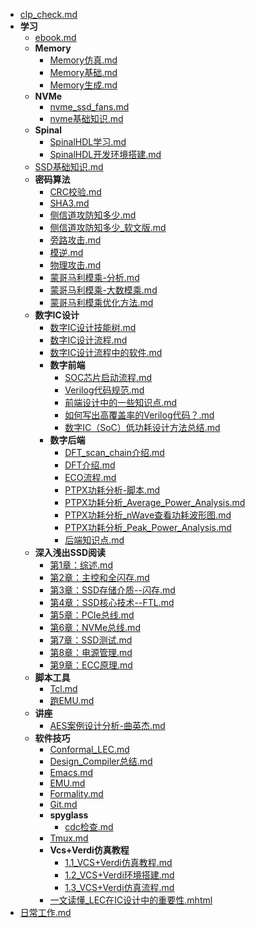 - [clp_check.md](clp_check.md)
- **学习**
  - [ebook.md](学习/ebook.md)
  - **Memory**
    - [Memory仿真.md](学习/Memory/Memory仿真.md)
    - [Memory基础.md](学习/Memory/Memory基础.md)
    - [Memory生成.md](学习/Memory/Memory生成.md)
  - **NVMe**
    - [nvme_ssd_fans.md](学习/NVMe/nvme_ssd_fans.md)
    - [nvme基础知识.md](学习/NVMe/nvme基础知识.md)
  - **Spinal**
    - [SpinalHDL学习.md](学习/Spinal/SpinalHDL学习.md)
    - [SpinalHDL开发环境搭建.md](学习/Spinal/SpinalHDL开发环境搭建.md)
  - [SSD基础知识.md](学习/SSD基础知识.md)
  - **密码算法**
    - [CRC校验.md](学习/密码算法/CRC校验.md)
    - [SHA3.md](学习/密码算法/SHA3.md)
    - [侧信道攻防知多少.md](学习/密码算法/侧信道攻防知多少.md)
    - [侧信道攻防知多少_软文版.md](学习/密码算法/侧信道攻防知多少_软文版.md)
    - [旁路攻击.md](学习/密码算法/旁路攻击.md)
    - [模逆.md](学习/密码算法/模逆.md)
    - [物理攻击.md](学习/密码算法/物理攻击.md)
    - [蒙哥马利模乘-分析.md](学习/密码算法/蒙哥马利模乘-分析.md)
    - [蒙哥马利模乘-大数模乘.md](学习/密码算法/蒙哥马利模乘-大数模乘.md)
    - [蒙哥马利模乘优化方法.md](学习/密码算法/蒙哥马利模乘优化方法.md)
  - **数字IC设计**
    - [数字IC设计技能树.md](学习/数字IC设计/数字IC设计技能树.md)
    - [数字IC设计流程.md](学习/数字IC设计/数字IC设计流程.md)
    - [数字IC设计流程中的软件.md](学习/数字IC设计/数字IC设计流程中的软件.md)
    - **数字前端**
      - [SOC芯片启动流程.md](学习/数字IC设计/数字前端/SOC芯片启动流程.md)
      - [Verilog代码规范.md](学习/数字IC设计/数字前端/Verilog代码规范.md)
      - [前端设计中的一些知识点.md](学习/数字IC设计/数字前端/前端设计中的一些知识点.md)
      - [如何写出高覆盖率的Verilog代码？.md](学习/数字IC设计/数字前端/如何写出高覆盖率的Verilog代码？.md)
      - [数字IC（SoC）低功耗设计方法总结.md](学习/数字IC设计/数字前端/数字IC（SoC）低功耗设计方法总结.md)
    - **数字后端**
      - [DFT_scan_chain介绍.md](学习/数字IC设计/数字后端/DFT_scan_chain介绍.md)
      - [DFT介绍.md](学习/数字IC设计/数字后端/DFT介绍.md)
      - [ECO流程.md](学习/数字IC设计/数字后端/ECO流程.md)
      - [PTPX功耗分析-脚本.md](学习/数字IC设计/数字后端/PTPX功耗分析-脚本.md)
      - [PTPX功耗分析_Average_Power_Analysis.md](学习/数字IC设计/数字后端/PTPX功耗分析_Average_Power_Analysis.md)
      - [PTPX功耗分析_nWave查看功耗波形图.md](学习/数字IC设计/数字后端/PTPX功耗分析_nWave查看功耗波形图.md)
      - [PTPX功耗分析_Peak_Power_Analysis.md](学习/数字IC设计/数字后端/PTPX功耗分析_Peak_Power_Analysis.md)
      - [后端知识点.md](学习/数字IC设计/数字后端/后端知识点.md)
  - **深入浅出SSD阅读**
    - [第1章：综述.md](学习/深入浅出SSD阅读/第1章：综述.md)
    - [第2章：主控和全闪存.md](学习/深入浅出SSD阅读/第2章：主控和全闪存.md)
    - [第3章：SSD存储介质--闪存.md](学习/深入浅出SSD阅读/第3章：SSD存储介质--闪存.md)
    - [第4章：SSD核心技术--FTL.md](学习/深入浅出SSD阅读/第4章：SSD核心技术--FTL.md)
    - [第5章：PCIe总线.md](学习/深入浅出SSD阅读/第5章：PCIe总线.md)
    - [第6章：NVMe总线.md](学习/深入浅出SSD阅读/第6章：NVMe总线.md)
    - [第7章：SSD测试.md](学习/深入浅出SSD阅读/第7章：SSD测试.md)
    - [第8章：电源管理.md](学习/深入浅出SSD阅读/第8章：电源管理.md)
    - [第9章：ECC原理.md](学习/深入浅出SSD阅读/第9章：ECC原理.md)
  - **脚本工具**
    - [Tcl.md](学习/脚本工具/Tcl.md)
    - [跑EMU.md](学习/脚本工具/跑EMU.md)
  - **讲座**
    - [AES案例设计分析-曲英杰.md](学习/讲座/AES案例设计分析-曲英杰.md)
  - **软件技巧**
    - [Conformal_LEC.md](学习/软件技巧/Conformal_LEC.md)
    - [Design_Compiler总结.md](学习/软件技巧/Design_Compiler总结.md)
    - [Emacs.md](学习/软件技巧/Emacs.md)
    - [EMU.md](学习/软件技巧/EMU.md)
    - [Formality.md](学习/软件技巧/Formality.md)
    - [Git.md](学习/软件技巧/Git.md)
    - **spyglass**
      - [cdc检查.md](学习/软件技巧/spyglass/cdc检查.md)
    - [Tmux.md](学习/软件技巧/Tmux.md)
    - **Vcs+Verdi仿真教程**
      - [1.1_VCS+Verdi仿真教程.md](学习/软件技巧/Vcs+Verdi仿真教程/1.1_VCS+Verdi仿真教程.md)
      - [1.2_VCS+Verdi环境搭建.md](学习/软件技巧/Vcs+Verdi仿真教程/1.2_VCS+Verdi环境搭建.md)
      - [1.3_VCS+Verdi仿真流程.md](学习/软件技巧/Vcs+Verdi仿真教程/1.3_VCS+Verdi仿真流程.md)
    - [一文读懂_LEC在IC设计中的重要性.mhtml](学习/软件技巧/一文读懂_LEC在IC设计中的重要性.mhtml)
- [日常工作.md](日常工作.md)
